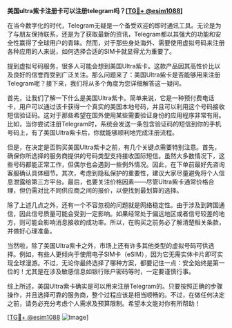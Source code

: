 **美国ultra紫卡注册卡可以注册telegram吗？[[TG💪+ @esim1088](https://t.me/s/esim1088)]**

在当今数字化的时代，Telegram无疑是一个备受欢迎的即时通讯工具。无论是为了与朋友保持联系，还是为了获取最新的资讯，Telegram都以其强大的功能和安全性赢得了全球用户的青睐。然而，对于那些身处海外、需要使用虚拟号码来注册各种应用的人来说，如何选择合适的SIM卡就显得尤为重要了。

提到虚拟号码服务，很多人可能会想到美国Ultra紫卡。这款产品因其高性价比以及良好的信誉而受到广泛关注。那么问题来了：美国Ultra紫卡是否能够用来注册Telegram呢？接下来，我们将从多个角度为您详细解答这一疑问。

首先，让我们了解一下什么是美国Ultra紫卡。简单来说，它是一种预付费电话卡，用户可以通过该卡获得一个真实的美国本地号码，并且可以利用这个号码接收短信验证码。这对于那些希望在国外使用某些需要验证身份的应用程序非常有用。比如，当你尝试注册Telegram时，系统会发送一条包含验证码的短信到你的手机号码上，有了美国Ultra紫卡后，你就能够顺利地完成注册流程。

但是，在决定是否购买美国Ultra紫卡之前，有几个关键点需要特别注意。首先，确保你所选择的服务商提供的号码类型支持接收国际短信。虽然大多数情况下，这些号码都能正常工作，但偶尔也会遇到一些例外情况。因此，在下单前最好先咨询客服确认具体细节。其次，考虑到隐私保护的重要性，建议大家尽量避免将个人信息泄露给第三方平台。最后，也要关注价格因素——尽管Ultra紫卡通常价格合理，但仍需对比不同供应商之间的报价，以便找到最划算的选择。

除了上述几点之外，还有一个不容忽视的问题就是网络稳定性。由于涉及到跨国通信，因此信号质量可能会受到一定影响。如果经常处于偏远地区或者信号较差的地方，则可能会影响消息接收的成功率。所以，在购买之前务必了解清楚相关条款，并做好心理准备。

当然啦，除了美国Ultra紫卡之外，市场上还有许多其他类型的虚拟号码可供选择。例如，有些人更倾向于使用电子SIM卡（eSIM），因为它无需实体卡片即可实现全球漫游。不过，无论你最终选择了哪种方案，都要记住一点：安全始终是第一位的！尤其是在涉及敏感信息如银行账户密码等时，一定要谨慎行事。

综上所述，美国Ultra紫卡确实是可以用来注册Telegram的。只要按照正确的步骤操作，并且选择可靠的服务商，整个过程应该是相当顺畅的。不过，在做任何决定之前，请务必充分考虑个人需求及预算限制。希望本文能对你有所帮助！

[[TG💪+ @esim1088](https://t.me/s/esim1088) ![Image](https://i.postimg.cc/4NQfJmqS/Snipaste-2025-05-13-00-14-12.png)]